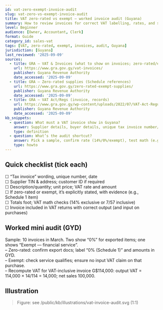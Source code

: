 ```yaml
---
id: vat-zero-exempt-invoice-audit
slug: vat-zero-vs-exempt-invoice-audit
title: VAT zero-rated vs exempt — worked invoice audit (Guyana)
summary: How to review invoices for correct VAT labelling, rates, and support — with a checklist that maps to GRA guidance and a mini audit example in G$.
level: Beginner
audience: [Owner, Accountant, Clerk]
format: Guide
category_id: sales-vat
tags: [VAT, zero-rated, exempt, invoices, audit, Guyana]
jurisdiction: [Guyana]
last_reviewed: '2025-09-09'
sources:
  - title: GRA — VAT & Invoices (what to show on invoices; zero-rated/exempt indication)
    url: https://www.gra.gov.gy/vat-invoices/
    publisher: Guyana Revenue Authority
    date_accessed: '2025-09-09'
  - title: GRA — Zero-rated supplies (Schedule references)
    url: https://www.gra.gov.gy/zero-rated-exempt-supplies/
    publisher: Guyana Revenue Authority
    date_accessed: '2025-09-09'
  - title: GRA — VAT Act/Regs (invoice, records)
    url: https://www.gra.gov.gy/wp-content/uploads/2022/07/VAT-Act-Regul.-Trans.-Reg.-revised-July-15-2022.pdf
    publisher: Guyana Revenue Authority
    date_accessed: '2025-09-09'
kb_snippets:
  - question: What must a VAT invoice show in Guyana?
    answer: Supplier details, buyer details, unique tax invoice number/date, description, quantity, VAT rate/amount, and where relevant a clear zero-rated or exempt indication, per GRA guidance.
    type: definition
  - question: What’s the audit shortcut?
    answer: Pick a sample, confirm rate (14%/0%/exempt), test math (e.g., use 7/57 for VAT-inclusive prices), confirm support (Schedule 1/Act) and that summaries post to the right VAT boxes.
    type: howto
---
```


## Quick checklist (tick each)
☐ “Tax invoice” wording, unique number, date  
☐ Supplier TIN & address; customer ID if required  
☐ Description/quantity; unit price; VAT rate and amount  
☐ If zero-rated or exempt, it’s explicitly stated, with evidence (e.g., Schedule 1 item)  
☐ Totals foot; VAT math checks (14% exclusive or 7/57 inclusive)  
☐ Invoice included in VAT returns with correct output (and input on purchases)

## Worked mini audit (GYD)
Sample: 10 invoices in March. Two show “0%” for exported items; one shows “Exempt — financial service”.  
– Zero-rated: confirm export docs; label “0% (Schedule 1)” and amounts in GYD.  
– Exempt: check service qualifies; ensure no input VAT claim on that purchase.  
– Recompute VAT for VAT-inclusive invoice G$114,000: output VAT = 114,000 × 14/114 = 14,000; net sales 100,000.

## Illustration
> Figure: see /public/kb/illustrations/vat-invoice-audit.svg (1:1)

